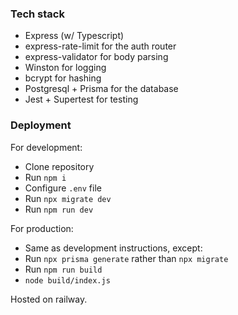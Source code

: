 ### Tech stack

- Express (w/ Typescript)
- express-rate-limit for the auth router
- express-validator for body parsing
- Winston for logging
- bcrypt for hashing
- Postgresql + Prisma for the database
- Jest + Supertest for testing

### Deployment

For development:

- Clone repository
- Run `npm i`
- Configure `.env` file
- Run `npx migrate dev`
- Run `npm run dev`

For production:

- Same as development instructions, except:
- Run `npx prisma generate` rather than `npx migrate`
- Run `npm run build`
- `node build/index.js`

Hosted on railway.
